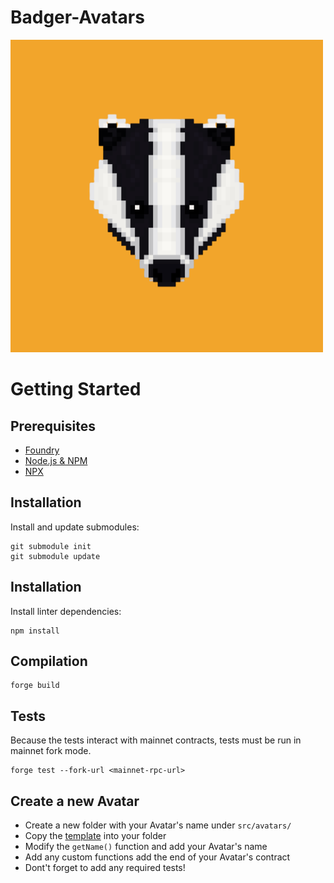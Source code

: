 # Badger-Avatars
![](./docs/images/badger_logo.png)

# Getting Started

## Prerequisites

- [Foundry](https://github.com/gakonst/foundry)
- [Node.js & NPM](https://nodejs.org/en/)
- [NPX](https://www.npmjs.com/package/npx)

## Installation

Install and update submodules:

```console
git submodule init
git submodule update
```

## Installation

Install linter dependencies:

```console
npm install
```

## Compilation

```
forge build
```

## Tests

Because the tests interact with mainnet contracts, tests must be run in mainnet fork mode.

```
forge test --fork-url <mainnet-rpc-url>
```

## Create a new Avatar
- Create a new folder with your Avatar's name under `src/avatars/`
- Copy the [template](./src/avatars/template/Avatar.sol) into your folder
- Modify the `getName()` function and add your Avatar's name
- Add any custom functions add the end of your Avatar's contract
- Dont't forget to add any required tests!